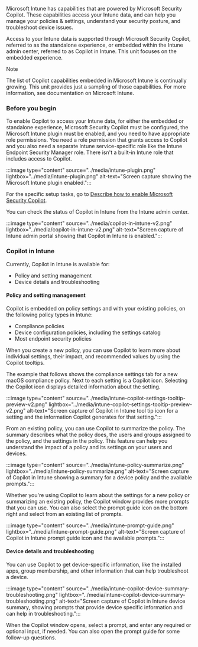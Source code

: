 Microsoft Intune has capabilities that are powered by Microsoft Security Copilot. These capabilities access your Intune data, and can help you manage your policies & settings, understand your security posture, and troubleshoot device issues.

Access to your Intune data is supported through Microsoft Security Copilot, referred to as the standalone experience, or embedded within the Intune admin center, referred to as Copilot in Intune. This unit focuses on the embedded experience.

> [!NOTE]
>The list of Copilot capabilities embedded in Microsoft Intune is continually growing. This unit provides just a sampling of those capabilities. For more information, see documentation on Microsoft Intune.

### Before you begin

To enable Copilot to access your Intune data, for either the embedded or standalone experience, Microsoft Security Copilot must be configured, the Microsoft Intune plugin must be enabled, and you need to have appropriate role permissions. You need a role permission that grants access to Copilot and you also need a separate Intune service-specific role like the Intune Endpoint Security Manager role. There isn't a built-in Intune role that includes access to Copilot.

:::image type="content" source="../media/intune-plugin.png" lightbox="../media/intune-plugin.png" alt-text="Screen capture showing the Microsoft Intune plugin enabled.":::

For the specific setup tasks, go to [Describe how to enable Microsoft Security Copilot](/training/modules/security-copilot-getting-started/6-describe-how-to-enable-security-copilot).

You can check the status of Copilot in Intune from the Intune admin center.

:::image type="content" source="../media/copilot-in-intune-v2.png" lightbox="../media/copilot-in-intune-v2.png" alt-text="Screen capture of Intune admin portal showing that Copilot in Intune is enabled.":::

### Copilot in Intune

Currently, Copilot in Intune is available for:

- Policy and setting management
- Device details and troubleshooting

#### Policy and setting management

Copilot is embedded on policy settings and with your existing policies, on the following policy types in Intune:

- Compliance policies
- Device configuration policies, including the settings catalog
- Most endpoint security policies

When you create a new policy, you can use Copilot to learn more about individual settings, their impact, and recommended values by using the Copilot tooltips. 

The example that follows shows the compliance settings tab for a new macOS compliance policy. Next to each setting is a Copilot icon. Selecting the Copilot icon displays detailed information about the setting.

:::image type="content" source="../media/intune-copilot-settings-tooltip-preview-v2.png" lightbox="../media/intune-copilot-settings-tooltip-preview-v2.png" alt-text="Screen capture of Copilot in Intune tool tip icon for a setting and the information Copilot generates for that setting.":::

From an existing policy, you can use Copilot to summarize the policy. The summary describes what the policy does, the users and groups assigned to the policy, and the settings in the policy. This feature can help you understand the impact of a policy and its settings on your users and devices.

:::image type="content" source="../media/intune-policy-summarize.png" lightbox="../media/intune-policy-summarize.png" alt-text="Screen capture of Copilot in Intune showing a summary for a device policy and the available prompts.":::

Whether you're using Copilot to learn about the settings for a new policy or summarizing an existing policy, the Copilot window provides more prompts that you can use. You can also select the prompt guide icon on the bottom right and select from an existing list of prompts.

:::image type="content" source="../media/intune-prompt-guide.png" lightbox="../media/intune-prompt-guide.png" alt-text="Screen capture of Copilot in Intune prompt guide icon and the available prompts.":::

#### Device details and troubleshooting

You can use Copilot to get device-specific information, like the installed apps, group membership, and other information that can help troubleshoot a device.

:::image type="content" source="../media/intune-copilot-device-summary-troubleshooting.png" lightbox="../media/intune-copilot-device-summary-troubleshooting.png" alt-text="Screen capture of Copilot in Intune device summary, showing prompts that provide device specific information and can help in troubleshooting.":::

When the Copilot window opens, select a prompt, and enter any required or optional input, if needed. You can also open the prompt guide for some follow-up questions.